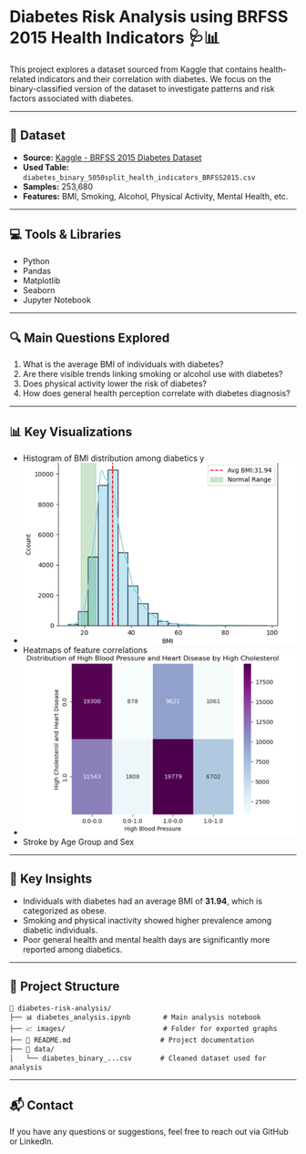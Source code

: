 # Diabetes Risk Analysis using BRFSS 2015 Health Indicators 🩺📊

This project explores a dataset sourced from Kaggle that contains health-related indicators and their correlation with diabetes. We focus on the binary-classified version of the dataset to investigate patterns and risk factors associated with diabetes.

---

## 📂 Dataset

- **Source:** [Kaggle - BRFSS 2015 Diabetes Dataset](https://www.kaggle.com)
- **Used Table:** `diabetes_binary_5050split_health_indicators_BRFSS2015.csv`
- **Samples:** 253,680
- **Features:** BMI, Smoking, Alcohol, Physical Activity, Mental Health, etc.

---

## 💻 Tools & Libraries

- Python  
- Pandas  
- Matplotlib  
- Seaborn  
- Jupyter Notebook  

---

## 🔍 Main Questions Explored

1. What is the average BMI of individuals with diabetes?
2. Are there visible trends linking smoking or alcohol use with diabetes?
3. Does physical activity lower the risk of diabetes?
4. How does general health perception correlate with diabetes diagnosis?

---

## 📊 Key Visualizations

- Histogram of BMI distribution among diabetics y
- ![Histogram](https://github.com/Esraa-MOhamed7/Diabetes-Risk-Analysis-using-BRFSS-2015-Health-Indicators/blob/main/Screenshot%202025-07-28%20091256.png) 
-  Heatmaps of feature correlations
-  ![Heatmap](https://github.com/Esraa-MOhamed7/Diabetes-Risk-Analysis-using-BRFSS-2015-Health-Indicators/blob/main/Screenshot%202025-07-28%20091556.png)
- Stroke by Age Group and Sex    

---

## 🧠 Key Insights

- Individuals with diabetes had an average BMI of **31.94**, which is categorized as obese.  
- Smoking and physical inactivity showed higher prevalence among diabetic individuals.  
- Poor general health and mental health days are significantly more reported among diabetics.  

---

## 📁 Project Structure

```
📁 diabetes-risk-analysis/
├── 📊 diabetes_analysis.ipynb        # Main analysis notebook
├── 📈 images/                        # Folder for exported graphs
├── 📄 README.md                      # Project documentation
├── 📂 data/
│   └── diabetes_binary_...csv       # Cleaned dataset used for analysis
```

---

## 📬 Contact

If you have any questions or suggestions, feel free to reach out via GitHub or LinkedIn.
